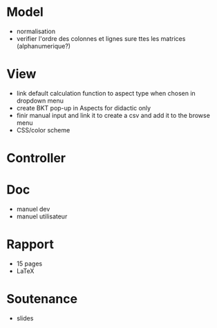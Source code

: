 # Model
- normalisation
- verifier l'ordre des colonnes et lignes sure ttes les matrices (alphanumerique?)
# View
- link default calculation function to aspect type when chosen in dropdown menu
- create BKT pop-up in Aspects for didactic only
- finir manual input and link it to create a csv and add it to the browse menu
- CSS/color scheme
# Controller

# Doc
- manuel dev
- manuel utilisateur
# Rapport
- 15 pages
- LaTeX

# Soutenance
- slides